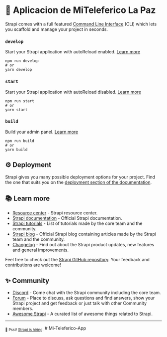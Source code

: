 # 🚀 Aplicacion de MiTeleferico La Paz


Strapi comes with a full featured [Command Line Interface](https://docs.strapi.io/developer-docs/latest/developer-resources/cli/CLI.html) (CLI) which lets you scaffold and manage your project in seconds.


### `develop`


Start your Strapi application with autoReload enabled. [Learn more](https://docs.strapi.io/developer-docs/latest/developer-resources/cli/CLI.html#strapi-develop)


```
npm run develop
# or
yarn develop
```


### `start`


Start your Strapi application with autoReload disabled. [Learn more](https://docs.strapi.io/developer-docs/latest/developer-resources/cli/CLI.html#strapi-start)


```
npm run start
# or
yarn start
```



### `build`


Build your admin panel. [Learn more](https://docs.strapi.io/developer-docs/latest/developer-resources/cli/CLI.html#strapi-build)


```
npm run build
# or
yarn build
```


## ⚙️ Deployment


Strapi gives you many possible deployment options for your project. Find the one that suits you on the [deployment section of the documentation](https://docs.strapi.io/developer-docs/latest/setup-deployment-guides/deployment.html).


## 📚 Learn more



- [Resource center](https://strapi.io/resource-center) - Strapi resource center.
- [Strapi documentation](https://docs.strapi.io) - Official Strapi documentation.
- [Strapi tutorials](https://strapi.io/tutorials) - List of tutorials made by the core team and the community.
- [Strapi blog](https://docs.strapi.io) - Official Strapi blog containing articles made by the Strapi team and the community.
- [Changelog](https://strapi.io/changelog) - Find out about the Strapi product updates, new features and general improvements.



Feel free to check out the [Strapi GitHub repository](https://github.com/strapi/strapi). Your feedback and contributions are welcome!


## ✨ Community


- [Discord](https://discord.strapi.io) - Come chat with the Strapi community including the core team.
- [Forum](https://forum.strapi.io/) - Place to discuss, ask questions and find answers, show your Strapi project and get feedback or just talk with other Community members.
- [Awesome Strapi](https://github.com/strapi/awesome-strapi) - A curated list of awesome things related to Strapi.


---


<sub>🤫 Psst! [Strapi is hiring](https://strapi.io/careers).</sub>
#   M i - T e l e f e r i c o - A p p 
 
 